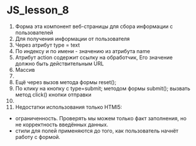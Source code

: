 # JS_lesson_8
1) Форма эта компонент веб-страницы для сбора информации с пользователей<br>
2) Для получения информации от пользователя <br>
3) Через атрибут type = text <br>
4) По индексу и по имени - значению из атрибута name<br>
5) Атрибут action содержит ссылку на обработчик, Его значение должно быть действительным URL<br>
6) Массив<br>
7) 
8) Ещё через вызов метода формы reset();<br>
9) По клику на кнопку с type=submit; методом формы submit(); вызвать метод click() кнопки отправки
10)
11)  Недостатки использования только HTMl5:<br>
 - ограниченность. Проверять мы можем только факт заполнения, но не корректность введённых данных.<br>
 - стили для полей применяются до того, как пользователь начнёт работу с формой.

